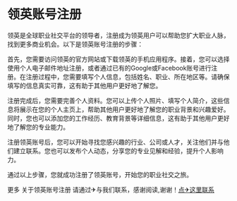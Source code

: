 # 领英账号注册

领英是全球职业社交平台的领导者，注册成为领英用户可以帮助您扩大职业人脉，找到更多商业机会。以下是领英账号注册的步骤：

首先，您需要访问领英的官方网站或下载领英的手机应用程序。接着，您可以选择使用个人电子邮件地址注册，或者通过已有的Google或Facebook账号进行注册。在注册过程中，您需要填写个人信息，包括姓名、职业、所在地区等。请确保填写的信息真实可靠，这有助于其他用户更好地了解您。

注册完成后，您需要完善个人资料。您可以上传个人照片、填写个人简介，这些信息将展示在您的个人主页上，帮助其他用户更好地了解您的职业背景和兴趣爱好。同时，您也可以添加您的工作经历、教育背景等详细信息，这有助于其他用户更好地了解您的专业能力。

注册领英账号后，您可以开始寻找您感兴趣的行业、公司或人才，关注他们并与他们建立联系。您也可以发布个人动态，分享您的专业见解和经验，提升个人影响力。

通过以上步骤，您就成功注册了领英账号，开始您的职业社交之旅。

更多 关于领英账号注册 请通过✈与我们联系，感谢阅读,谢谢！[点✈这里联系](https://gg.k02.cc)